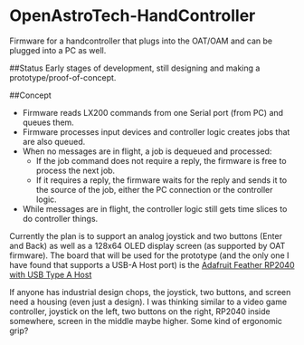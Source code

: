 # OpenAstroTech-HandController
Firmware for a handcontroller that plugs into the OAT/OAM and can be plugged into a PC as well.

##Status
Early stages of development, still designing and making a prototype/proof-of-concept.

##Concept

- Firmware reads LX200 commands from one Serial port (from PC) and queues them.  
- Firmware processes input devices and controller logic creates jobs that are also queued.
- When no messages are in flight, a job is dequeued and processed:
    - If the job command does not require a reply, the firmware is free to process the next job.
    - If it requires a reply, the firmware waits for the reply and sends it to the source of the job, either the PC connection or the controller logic.
- While messages are in flight, the controller logic still gets time slices to do controller things.

Currently the plan is to support an analog joystick and two buttons (Enter and Back) as well as a 128x64 OLED display screen (as supported by OAT firmware).
The board that will be used for the prototype (and the only one I have found that supports a USB-A Host port) is the [Adafruit Feather RP2040 with USB Type A Host](https://www.adafruit.com/product/5723)

If anyone has industrial design chops, the joystick, two buttons, and screen need a housing (even just a design). 
I was thinking similar to a video game controller, joystick on the left, two buttons on the right, RP2040 inside somewhere, screen in the middle maybe higher. Some kind of ergonomic grip?
